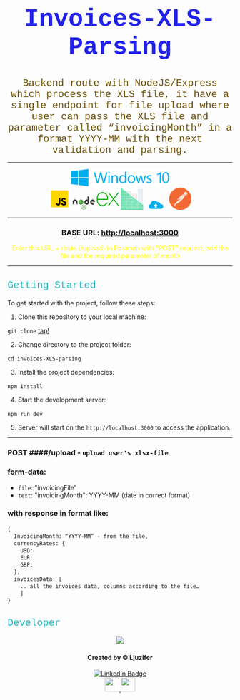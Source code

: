 <h1 align="center" style="color: #2222ec; font-family: Roboto Mono,Consolas,Liberation Mono,Courier New,Courier,monospace;
    font-size: 55px;
    font-weight: 700;">
Invoices-XLS-Parsing
</h1>

<div align="center" color="#694e04" style="color: #694e04; font-family: Roboto Mono,Consolas,Liberation Mono,Courier New,Courier,monospace;
    font-size: 22px;
    font-weight: 500;">
Backend route with NodeJS/Express which process the XLS file, it have a single endpoint for file upload where user can pass the XLS file and parameter called “invoicingMonth” in a format YYYY-MM with the next validation and parsing.
</div>

---

<div align="center">
<img src="./public/icons/windows.svg" width="220"/>
</div>

<div align="center" style="margin-left: auto; margin-right: auto; width: fit-content;">
<a><img src="./public/icons/icons8-js.svg" width="50"/></a>
<a><img src="./public/icons/nodejs.svg" width="50"/></a>
<a><img src="./public/icons/express-js.svg" width="50"/></a>
<a><img src="./public/icons/sketch128.png" width="50"/></a>
<a><img src="./public/icons/multer.webp" width="50"/></a>
<a><img src="./public/icons/postman.svg" width="50"/></a>
</div>

---

<div align="center">
<h3>BASE URL: <a href="http://localhost:3000/upload" target="_blank" rel="noreferrer noopener">http://localhost:3000</a></h3>
<p color="yellow" style="color: yellow">Enter this URL + route (/upload) in Postman with "POST" request, add the file and the required parameter of month</p>
</div>

---

<h2 color="#22b5bf" style="color: #22b5bf; font-family: Roboto Mono,Consolas,Liberation Mono,Courier New,Courier,monospace;
    font-size: 22px;
    font-weight: 500;">Getting Started</h2>

To get started with the project, follow these steps:

1. Clone this repository to your local machine:

`git clone` [tap!](https://github.com/Ljuzifer/invoices-XLS-parsing.git)

2. Change directory to the project folder:

`cd invoices-XLS-parsing`

3.  Install the project dependencies:

`npm install`

4. Start the development server:

`npm run dev`

5. Server will start on the `http://localhost:3000` to access the application.

---

### POST ####/upload - `upload user's xlsx-file`

### form-data:

-   `file`: "invoicingFile"
-   `text`: "invoicingMonth": YYYY-MM (date in correct format)

### with response in format like:

```
{
  InvoicingMonth: “YYYY-MM” - from the file,
  currencyRates: {
    USD:
    EUR:
    GBP:
  },
  invoicesData: [
    .. all the invoices data, columns according to the file…
    ]
}
```

<h2 color="#22b5bf" style="color: #22b5bf; font-family: Roboto Mono,Consolas,Liberation Mono,Courier New,Courier,monospace;
    font-size: 22px;
    font-weight: 500;">Developer</h2>

<div align="center">
  <img src="https://media4.giphy.com/media/6wDZlsdqvMweQaNY2w/giphy.gif?cid=ecf05e47mkur64xx7xsm444af0s4xi1yxegcc0k76oc57j7v&ep=v1_gifs_search&rid=giphy.gif&ct=g" width="180"/>
</div>

<div align="center">
  <h4>Created by &copy; Ljuzifer</h4>
  <a href="https://www.linkedin.com/in/ljuzifer/" target="_blank" rel="noopener norefferer">
    <img src="https://img.shields.io/badge/LinkedIn-blue?style=for-the-badge&logo=linkedin&logoColor=white" alt="LinkedIn Badge"/>
  </a>
</div>
<div align='center'>
<a href="https://t.me/Ljuzifer" target="_blank" rel="noreferrer"> 
<picture> 
<img src="https://upload.wikimedia.org/wikipedia/commons/8/82/Telegram_logo.svg" width="32" height="32" /> 
</picture> 
</a>
<a href="mailto:ljuzifer@gmail.com" target="_blank" rel="noreferrer"> 
<picture> 
<img src="https://upload.wikimedia.org/wikipedia/commons/7/7e/Gmail_icon_%282020%29.svg" width="32" height="32" /> 
</picture> 
</a>
</div>
